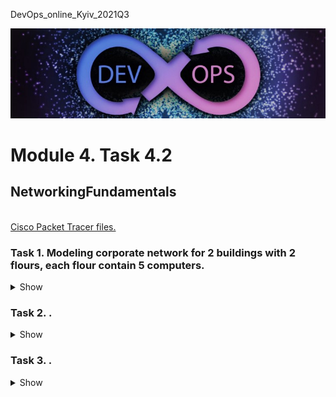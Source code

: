 <p>DevOps_online_Kyiv_2021Q3</p>

<img src="img/devops_head.jpg" alt="DevOps">

<h1>Module 4. Task 4.2</h1>
<h2>NetworkingFundamentals</h2>
<br>
<a href="https://github.com/vurdaLUCK/DevOps_online_Kyiv_2021Q3/tree/main/m4/task4.2/files" title="Files">Cisco Packet Tracer files.</a>

<h3>Task 1. Modeling corporate network for 2 buildings with 2 flours, each flour contain 5 computers.</h3>
<details>
<summary>Show</summary>
<p>
<br>
<img src="img/task4.2_task_1.jpg" alt="Task 1">
<br>
Created 5 networks.
<br>

<details>
<summary>Router console</summary>




</details>
</p>
</details>

<h3>Task 2. .</h3>
<details>
<summary>Show</summary>
<p>
<br>
<img src="img/task4.2_task_2.jpg" alt="Task 2">
<br>
Created .
<br>

<details>
<summary>Router console</summary>




</details>
</p>
</details>

<h3>Task 3. .</h3>
<details>
<summary>Show</summary>
<p>
<br>
<img src="img/task4.2_task_3.jpg" alt="Task 3">
<br>
Created .
<br>

<details>
<summary>Router console</summary>




</details>
</p>
</details>
